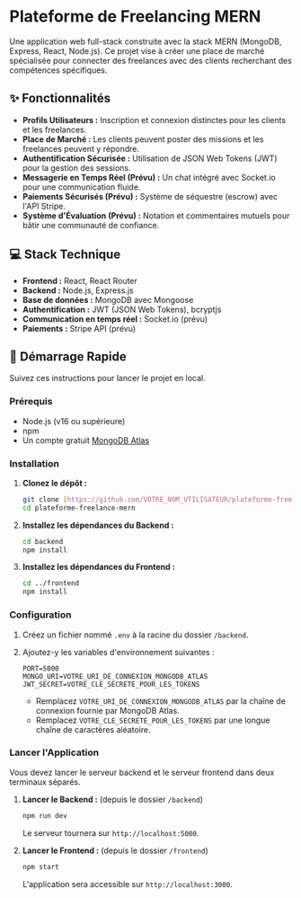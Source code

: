 # Plateforme de Freelancing MERN

Une application web full-stack construite avec la stack MERN (MongoDB, Express, React, Node.js). Ce projet vise à créer une place de marché spécialisée pour connecter des freelances avec des clients recherchant des compétences spécifiques.

## ✨ Fonctionnalités

- **Profils Utilisateurs :** Inscription et connexion distinctes pour les clients et les freelances.
- **Place de Marché :** Les clients peuvent poster des missions et les freelances peuvent y répondre.
- **Authentification Sécurisée :** Utilisation de JSON Web Tokens (JWT) pour la gestion des sessions.
- **Messagerie en Temps Réel (Prévu) :** Un chat intégré avec Socket.io pour une communication fluide.
- **Paiements Sécurisés (Prévu) :** Système de séquestre (escrow) avec l'API Stripe.
- **Système d'Évaluation (Prévu) :** Notation et commentaires mutuels pour bâtir une communauté de confiance.

## 💻 Stack Technique

- **Frontend :** React, React Router
- **Backend :** Node.js, Express.js
- **Base de données :** MongoDB avec Mongoose
- **Authentification :** JWT (JSON Web Tokens), bcryptjs
- **Communication en temps réel :** Socket.io (prévu)
- **Paiements :** Stripe API (prévu)

## 🚀 Démarrage Rapide

Suivez ces instructions pour lancer le projet en local.

### Prérequis

- Node.js (v16 ou supérieure)
- npm
- Un compte gratuit [MongoDB Atlas](https://www.mongodb.com/cloud/atlas)

### Installation

1.  **Clonez le dépôt :**
    ```bash
    git clone [https://github.com/VOTRE_NOM_UTILISATEUR/plateforme-freelance-mern.git](https://github.com/VOTRE_NOM_UTILISATEUR/plateforme-freelance-mern.git)
    cd plateforme-freelance-mern
    ```

2.  **Installez les dépendances du Backend :**
    ```bash
    cd backend
    npm install
    ```

3.  **Installez les dépendances du Frontend :**
    ```bash
    cd ../frontend
    npm install
    ```

### Configuration

1.  Créez un fichier nommé `.env` à la racine du dossier `/backend`.
2.  Ajoutez-y les variables d'environnement suivantes :

    ```env
    PORT=5000
    MONGO_URI=VOTRE_URI_DE_CONNEXION_MONGODB_ATLAS
    JWT_SECRET=VOTRE_CLE_SECRETE_POUR_LES_TOKENS
    ```
    * Remplacez `VOTRE_URI_DE_CONNEXION_MONGODB_ATLAS` par la chaîne de connexion fournie par MongoDB Atlas.
    * Remplacez `VOTRE_CLE_SECRETE_POUR_LES_TOKENS` par une longue chaîne de caractères aléatoire.

### Lancer l'Application

Vous devez lancer le serveur backend et le serveur frontend dans deux terminaux séparés.

1.  **Lancer le Backend :** (depuis le dossier `/backend`)
    ```bash
    npm run dev
    ```
    Le serveur tournera sur `http://localhost:5000`.

2.  **Lancer le Frontend :** (depuis le dossier `/frontend`)
    ```bash
    npm start
    ```
    L'application sera accessible sur `http://localhost:3000`.
